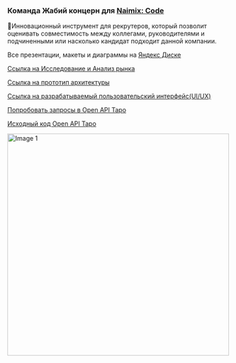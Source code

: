### Команда Жабий концерн для [Naimix: Code](https://naimixcode.ru/)

🌈Инновационный инструмент для рекрутеров, который позволит оценивать совместимость между коллегами, руководителями и подчиненными или насколько кандидат подходит данной компании.

Все презентации, макеты и диаграммы на [Яндекс Диске](https://disk.yandex.ru/d/MavafEqx4qXeBw)

[Ссылка на Исследование и Анализ рынка](https://www.figma.com/design/XpHdRlbU9QhtTxJkEQjt9V/%D0%A2%D0%90%D0%A0%D0%9E-(%D0%A5%D0%B0%D0%BA%D0%B0%D1%82%D0%BE%D0%BD)?node-id=117-8162&node-type=section&t=XN0QruCh0urWT1TE-0)

[Ссылка на прототип архитектуры
](https://www.figma.com/design/XpHdRlbU9QhtTxJkEQjt9V/%D0%A2%D0%90%D0%A0%D0%9E-(%D0%A5%D0%B0%D0%BA%D0%B0%D1%82%D0%BE%D0%BD)?node-id=125-11692&node-type=section&t=5o3C7D7sxowjhAlt-0)

[Ссылка на разрабатываемый пользовательский интерфейс(UI/UX)](https://www.figma.com/design/XpHdRlbU9QhtTxJkEQjt9V/%D0%A2%D0%90%D0%A0%D0%9E-(%D0%A5%D0%B0%D0%BA%D0%B0%D1%82%D0%BE%D0%BD)?node-id=58-994&node-type=frame&t=5o3C7D7sxowjhAlt-0)

[Попробовать запросы в Open API Таро](http://87.228.27.250:8000/docs#/)

[Исходный код Open API Таро](https://github.com/Toad-Concern-Team-Naimix-Code/tarot-api)

<img src="http://d.zaix.ru/JVwT.png" alt="Image 1" style="height: 500px; display: inline-block;">

